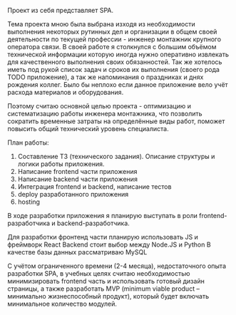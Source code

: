 Проект из себя представляет SPA.

Тема проекта мною была выбрана изходя из необходимости выполнения некоторых рутинных дел и организации в общем 
своей деятельности по текущей профессии - инженер монтажник крупного оператора связи.
В своей работе я столкнулся с большим объёмом технической информации которую иногда нужно оперативно 
извлекать для качественного выполнения своих обязанностей. Так же хотелось иметь под рукой список задач и сроков их выполнения (своего рода TODO приложение), а так же напоминания о праздниках и днях рождения коллег. 
Было бы неплохо если данное приложение вело учёт расхода материалов и оборудования.

Поэтому считаю основной целью проекта - оптимизацию и систематизацию работы инженера монтажника, что позволить сократить временные затраты на определённые виды работ, поможет повысить общий технический уровень специалиста.

План работы:
1. Составление ТЗ (технического задания). Описание структуры и логики работы приложения.
2. Написание frontend части приложения
3. Написание backend части приложения
4. Интеграция frontend и backend, написание тестов
5. deploy разработанного приложения 
6. hosting 

В ходе разработки приложения я планирую выступать в роли frontend-разработчика и backend-разработчика.

Для разработки фронтенд части планирую использовать JS и фреймворк React
Backend стоит выбор между Node.JS и Python
В качестве базы данных рассматриваю MySQL

С учётом ограниченного времени (2-4 месяца), недостаточного опыта разработки SPA, в учебных целях 
считаю необходимостью минимизировать frontend часть и использовать готовый дизайн страницы, а также разработать MVP 
(minimum viable product – минимально жизнеспособный продукт), который будет включать минимальное количество модулей.

